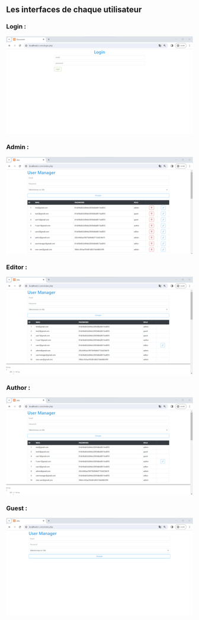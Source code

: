 <h2>Les interfaces de chaque utilisateur</h2>

<h3>Login : </h3>
<img src="photos/login.png" >
<h3>Admin : </h3>
<img src="photos/user-admin.png" >
<h3>Editor : </h3>
<img src="photos/user-editor.png" >
<h3>Author : </h3>
<img src="photos/user-author.png" >
<h3>Guest : </h3>
<img src="photos/user-geust.png" >